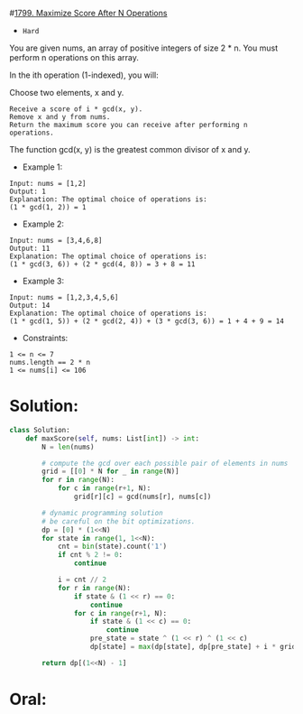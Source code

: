 #[1799. Maximize Score After N Operations](https://leetcode.com/problems/maximize-score-after-n-operations/) 
+ `Hard`

You are given nums, an array of positive integers of size 2 * n. You must perform n operations on this array.

In the ith operation (1-indexed), you will:

Choose two elements, x and y.
```
Receive a score of i * gcd(x, y).
Remove x and y from nums.
Return the maximum score you can receive after performing n operations.
```
The function gcd(x, y) is the greatest common divisor of x and y.


+ Example 1:

```
Input: nums = [1,2]
Output: 1
Explanation: The optimal choice of operations is:
(1 * gcd(1, 2)) = 1
```

+ Example 2:

```
Input: nums = [3,4,6,8]
Output: 11
Explanation: The optimal choice of operations is:
(1 * gcd(3, 6)) + (2 * gcd(4, 8)) = 3 + 8 = 11
```

+ Example 3:

```
Input: nums = [1,2,3,4,5,6]
Output: 14
Explanation: The optimal choice of operations is:
(1 * gcd(1, 5)) + (2 * gcd(2, 4)) + (3 * gcd(3, 6)) = 1 + 4 + 9 = 14
```


+ Constraints:

```
1 <= n <= 7
nums.length == 2 * n
1 <= nums[i] <= 106
```

# Solution:
```python {.line-numbers}
class Solution:
    def maxScore(self, nums: List[int]) -> int:
        N = len(nums)

        # compute the gcd over each possible pair of elements in nums
        grid = [[0] * N for _ in range(N)]
        for r in range(N):
            for c in range(r+1, N):
                grid[r][c] = gcd(nums[r], nums[c])

        # dynamic programming solution
        # be careful on the bit optimizations.
        dp = [0] * (1<<N)
        for state in range(1, 1<<N):
            cnt = bin(state).count('1')
            if cnt % 2 != 0:
                continue

            i = cnt // 2
            for r in range(N):
                if state & (1 << r) == 0:
                    continue
                for c in range(r+1, N):
                    if state & (1 << c) == 0:
                        continue
                    pre_state = state ^ (1 << r) ^ (1 << c)
                    dp[state] = max(dp[state], dp[pre_state] + i * grid[r][c])

        return dp[(1<<N) - 1]
```

# Oral:
